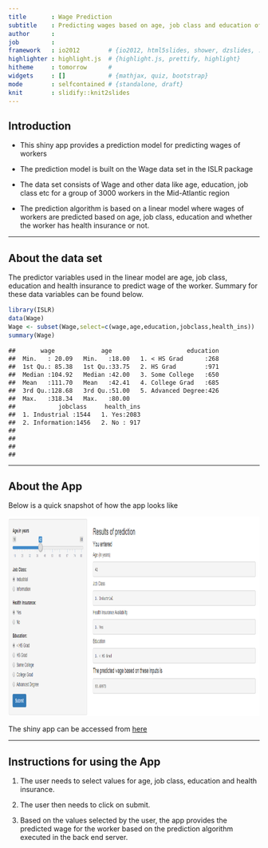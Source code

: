 ```yaml
---
title       : Wage Prediction
subtitle    : Predicting wages based on age, job class and education of workers
author      : 
job         : 
framework   : io2012        # {io2012, html5slides, shower, dzslides, ...}
highlighter : highlight.js  # {highlight.js, prettify, highlight}
hitheme     : tomorrow      # 
widgets     : []            # {mathjax, quiz, bootstrap}
mode        : selfcontained # {standalone, draft}
knit        : slidify::knit2slides
---
```


## Introduction

* This shiny app provides a prediction model for predicting wages of workers

* The prediction model is built on the Wage data set in the ISLR package

* The data set consists of Wage and other data like age, education, job class etc for a group of 3000 workers in the Mid-Atlantic region

* The prediction algorithm is based on a linear model where wages of workers are predicted based on age, job class, education and whether the worker has health insurance or not. 


--- 

## About the data set

The predictor variables used in the linear model are age, job class, education and health insurance to predict wage of the worker. Summary for these data variables can be found below.


```r
library(ISLR)
data(Wage)
Wage <- subset(Wage,select=c(wage,age,education,jobclass,health_ins))
summary(Wage)
```

```
##       wage             age                     education  
##  Min.   : 20.09   Min.   :18.00   1. < HS Grad      :268  
##  1st Qu.: 85.38   1st Qu.:33.75   2. HS Grad        :971  
##  Median :104.92   Median :42.00   3. Some College   :650  
##  Mean   :111.70   Mean   :42.41   4. College Grad   :685  
##  3rd Qu.:128.68   3rd Qu.:51.00   5. Advanced Degree:426  
##  Max.   :318.34   Max.   :80.00                           
##            jobclass     health_ins  
##  1. Industrial :1544   1. Yes:2083  
##  2. Information:1456   2. No : 917  
##                                     
##                                     
##                                     
## 
```

--- 


## About the App

Below is a quick snapshot of how the app looks like
<div style='text-align: center;'>
    <img height='400' src='assets/img/app.png' />
</div>

The shiny app can be accessed from <a href="https://murali4lp.shinyapps.io/ShinyApp-WagesData">here</a>

--- 

## Instructions for using the App

1) The user needs to select values for age, job class, education and health insurance.

2) The user then needs to click on submit.

3) Based on the values selected by the user, the app provides the predicted wage for the worker based on the prediction algorithm executed in the back end server.
